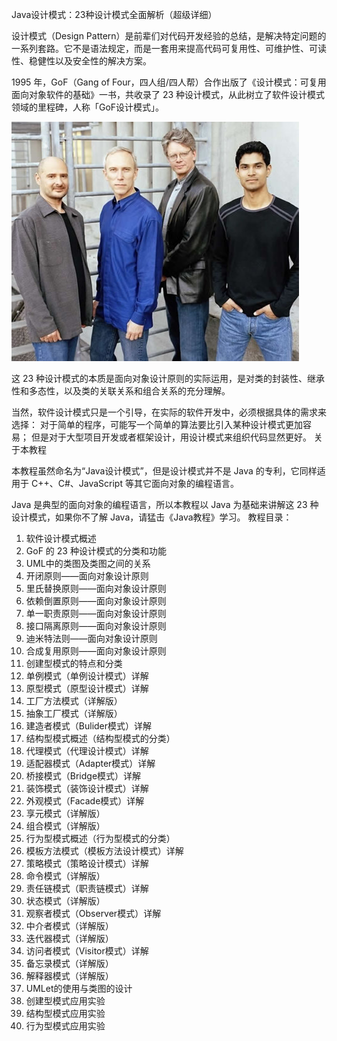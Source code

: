 Java设计模式：23种设计模式全面解析（超级详细）

设计模式（Design Pattern）是前辈们对代码开发经验的总结，是解决特定问题的一系列套路。它不是语法规定，而是一套用来提高代码可复用性、可维护性、可读性、稳健性以及安全性的解决方案。

1995 年，GoF（Gang of Four，四人组/四人帮）合作出版了《设计模式：可复用面向对象软件的基础》一书，共收录了 23 种设计模式，从此树立了软件设计模式领域的里程碑，人称「GoF设计模式」。

![image](uploads/89d9ada866d78af8ce6d3c4946b2c8db/image.png)

这 23 种设计模式的本质是面向对象设计原则的实际运用，是对类的封装性、继承性和多态性，以及类的关联关系和组合关系的充分理解。

当然，软件设计模式只是一个引导，在实际的软件开发中，必须根据具体的需求来选择：
对于简单的程序，可能写一个简单的算法要比引入某种设计模式更加容易；
但是对于大型项目开发或者框架设计，用设计模式来组织代码显然更好。
关于本教程

本教程虽然命名为“Java设计模式”，但是设计模式并不是 Java 的专利，它同样适用于 C++、C#、JavaScript 等其它面向对象的编程语言。

Java 是典型的面向对象的编程语言，所以本教程以 Java 为基础来讲解这 23 种设计模式，如果你不了解 Java，请猛击《Java教程》学习。
教程目录：
1. 软件设计模式概述
2. GoF 的 23 种设计模式的分类和功能
3. UML中的类图及类图之间的关系
4. 开闭原则——面向对象设计原则
5. 里氏替换原则——面向对象设计原则
6. 依赖倒置原则——面向对象设计原则
7. 单一职责原则——面向对象设计原则
8. 接口隔离原则——面向对象设计原则
9. 迪米特法则——面向对象设计原则
10. 合成复用原则——面向对象设计原则
11. 创建型模式的特点和分类
12. 单例模式（单例设计模式）详解
13. 原型模式（原型设计模式）详解
14. 工厂方法模式（详解版）
15. 抽象工厂模式（详解版）
16. 建造者模式（Bulider模式）详解
17. 结构型模式概述（结构型模式的分类）
18. 代理模式（代理设计模式）详解
19. 适配器模式（Adapter模式）详解
20. 桥接模式（Bridge模式）详解
21. 装饰模式（装饰设计模式）详解
22. 外观模式（Facade模式）详解
23. 享元模式（详解版）
24. 组合模式（详解版）
25. 行为型模式概述（行为型模式的分类）
26. 模板方法模式（模板方法设计模式）详解
27. 策略模式（策略设计模式）详解
28. 命令模式（详解版）
29. 责任链模式（职责链模式）详解
30. 状态模式（详解版）
31. 观察者模式（Observer模式）详解
32. 中介者模式（详解版）
33. 迭代器模式（详解版）
34. 访问者模式（Visitor模式）详解
35. 备忘录模式（详解版）
36. 解释器模式（详解版）
37. UMLet的使用与类图的设计
38. 创建型模式应用实验
39. 结构型模式应用实验
40. 行为型模式应用实验
